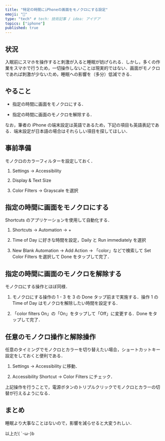 ```yaml
---
title: "特定の時間にiPhoneの画面をモノクロにする設定"
emoji: "📱"
type: "tech" # tech: 技術記事 / idea: アイデア
topics: ["iphone"]
published: true
---
```


## 状況

入眠前にスマホを操作すると刺激が入ると睡眠が妨げられる．しかし，多くの作業をスマホで行うため，一切操作しないことは現実的ではない．画面がモノクロであれば刺激が少ないため，睡眠への影響を（多分）低減できる．

## やること

- 指定の時間に画面をモノクロにする．

- 指定の時間に画面のモノクロを解除する．

なお，筆者の iPhone の端末設定は英語であるため，下記の項目も英語表記である．端末設定が日本語の場合はそれらしい項目を探してほしい．

## 事前準備

モノクロのカラーフィルターを設定しておく．

1. Settings → Accessibility

2. Display & Text Size

3. Color Filters → Grayscale を選択

## 指定の時間に画面をモノクロにする

Shortcuts のアプリケーションを使用して自動化する．

1. Shortcuts → Automation → +

2. Time of Day に好きな時間を設定，Daily と Run immediately を選択

3. New Blank Automation → Add Action → 「color」などで検索して Set Color Filters を選択して Done をタップして完了．

## 指定の時間に画面のモノクロを解除する

モノクロにする操作とほぼ同様．

1. モノクロにする操作の 1 - 3 を 3 の Done タップ前まで実施する．操作 1 の Time of Day はモノクロを解除したい時間を設定する．

2. 「color filters On」の「On」をタップして「Off」に変更する．Done をタップして完了．

## 任意のモノクロ操作と解除操作

任意のタイミングでモノクロとカラーを切り替えたい場合，ショートカットキー設定をしておくと便利である．

1. Settings → Accessibility に移動．

2. Accessibility Shortcut → Color Filters にチェック．

上記操作を行うことで，電源ボタンのトリプルクリックでモノクロとカラーの切替が行えるようになる．

## まとめ

睡眠より大事なことはないので，影響を減らせると大変うれしい．

以上だ( `･ω･)b
